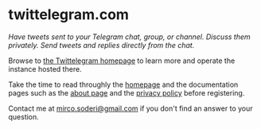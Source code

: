 # twittelegram.com

_Have tweets sent to your Telegram chat, group, or channel. Discuss them privately. Send tweets and replies directly from the chat._

Browse to [the Twittelegram homepage](https://www.twittelegram.com/) to learn more and operate the instance hosted there.

Take the time to read throughly the [homepage](https://www.twittelegram.com/) and the documentation pages such as the [about page](https://www.twittelegram.com/about.php) and the [privacy policy](https://www.twittelegram.com/privacy.php) before registering.

Contact me at <mirco.soderi@gmail.com> if you don't find an answer to your question.